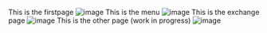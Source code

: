 This is the firstpage
  ![image](https://github.com/user-attachments/assets/e62e8686-3bf0-4e5d-bd5e-185a6024a133)
This is the menu
  ![image](https://github.com/user-attachments/assets/119c9340-bdb5-457b-828b-6d4cc9c152c4)
This is the exchange page
  ![image](https://github.com/user-attachments/assets/52f99a96-a9c4-4c9f-9da0-92b0d5f1c657)
This is the other page (work in progress)
  ![image](https://github.com/user-attachments/assets/36835464-d2b7-4b84-9928-4d1e324344a8)
